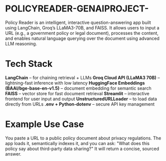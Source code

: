 # POLICYREADER-GENAIPROJECT-
Policy Reader is an intelligent, interactive question-answering app built using LangChain, Groq’s LLaMA3-70B, and FAISS. It allows users to input a URL (e.g., a government policy or legal document), processes the content, and enables natural language querying over the document using advanced LLM reasoning.

#  Tech Stack
**LangChain** – for chaining retrieval + LLMs
**Groq Cloud API (LLaMA3 70B)** – lightning-fast inference with low latency
**HuggingFace Embeddings (BAAI/bge-base-en-v1.5)** – document embedding for semantic search
**FAISS** – vector store for fast document retrieval
**Streamlit** – interactive frontend for user input and output
**UnstructuredURLLoader** – to load data directly from URLs
**.env + Python-dotenv** – secure API key management

# Example Use Case
You paste a URL to a public policy document about privacy regulations. The app loads it, semantically indexes it, and you can ask:
"What does this policy say about third-party data sharing?"
It will return a concise, sourced answer.

